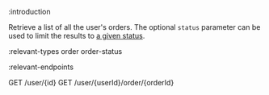 :introduction

Retrieve a list of all the user's orders. The optional `status` parameter can be
used to limit the results to [a given status](/types/order-status/).

:relevant-types order order-status

:relevant-endpoints

GET /user/{id}
GET /user/{userId}/order/{orderId}

